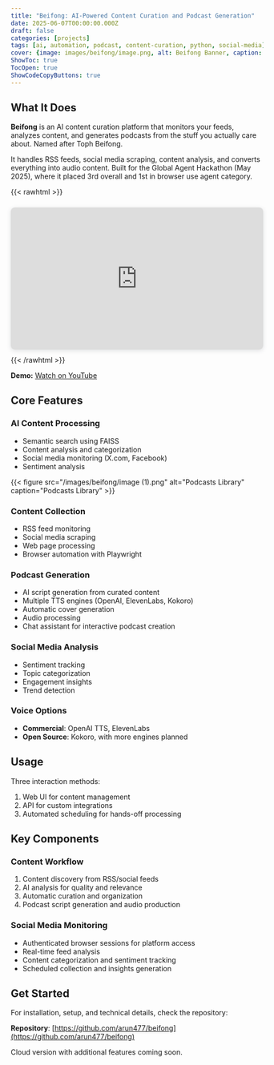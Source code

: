 ```yaml
---
title: "Beifong: AI-Powered Content Curation and Podcast Generation"
date: 2025-06-07T00:00:00.000Z
draft: false
categories: [projects]
tags: [ai, automation, podcast, content-curation, python, social-media]
cover: {image: images/beifong/image.png, alt: Beifong Banner, caption: Beifong - AI Content Curation Platform, hiddenInList: true}
ShowToc: true
TocOpen: true
ShowCodeCopyButtons: true
---
```


## What It Does

**Beifong** is an AI content curation platform that monitors your feeds, analyzes content, and generates podcasts from the stuff you actually care about. Named after Toph Beifong.

It handles RSS feeds, social media scraping, content analysis, and converts everything into audio content. Built for the Global Agent Hackathon (May 2025), where it placed 3rd overall and 1st in browser use agent category.

{{< rawhtml >}}
<div style="position: relative; width: 100%; height: 0; padding-top: 56.2500%;
 padding-bottom: 0; box-shadow: 0 2px 8px 0 rgba(63,69,81,0.16); margin-top: 1.6em; margin-bottom: 0.9em; overflow: hidden;
 border-radius: 8px; will-change: transform;">
  <iframe loading="lazy" style="position: absolute; width: 100%; height: 100%; top: 0; left: 0; border: none; padding: 0;margin: 0;"
    src="https://www.canva.com/design/DAGoUfv8ICM/L34r-foQtTps02XXeUOUYA/watch?embed" allowfullscreen="allowfullscreen" allow="fullscreen">
  </iframe>
</div>
{{< /rawhtml >}}

**Demo:** [Watch on YouTube](https://www.youtube.com/watch?v=dB8FZY3x9EY)

## Core Features

### AI Content Processing
- Semantic search using FAISS
- Content analysis and categorization
- Social media monitoring (X.com, Facebook)
- Sentiment analysis

{{< figure src="/images/beifong/image (1).png" alt="Podcasts Library" caption="Podcasts Library" >}}

### Content Collection
- RSS feed monitoring
- Social media scraping
- Web page processing
- Browser automation with Playwright

### Podcast Generation
- AI script generation from curated content
- Multiple TTS engines (OpenAI, ElevenLabs, Kokoro)
- Automatic cover generation
- Audio processing
- Chat assistant for interactive podcast creation

### Social Media Analysis
- Sentiment tracking
- Topic categorization
- Engagement insights
- Trend detection

### Voice Options
- **Commercial**: OpenAI TTS, ElevenLabs
- **Open Source**: Kokoro, with more engines planned

## Usage

Three interaction methods:
1. Web UI for content management
2. API for custom integrations
3. Automated scheduling for hands-off processing

## Key Components

### Content Workflow
1. Content discovery from RSS/social feeds
2. AI analysis for quality and relevance
3. Automatic curation and organization
4. Podcast script generation and audio production

### Social Media Monitoring
- Authenticated browser sessions for platform access
- Real-time feed analysis
- Content categorization and sentiment tracking
- Scheduled collection and insights generation

## Get Started

For installation, setup, and technical details, check the repository:

**Repository**: [https://github.com/arun477/beifong](https://github.com/arun477/beifong)

Cloud version with additional features coming soon.